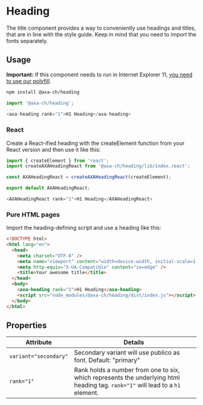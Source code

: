 # Heading

The title component provides a way to conveniently use headings and titles, that are in line with the style guide. Keep in mind that you need to import the fonts separately.

## Usage

**Important:** If this component needs to run in Internet Explorer 11, [you need to use our polyfill](https://github.com/axa-ch/patterns-library/tree/develop/src/components/05-utils/polyfill).

```bash
npm install @axa-ch/heading
```

```js
import '@axa-ch/heading';
...
<axa-heading rank="1">H1 Heading</axa-heading>
```

### React

Create a React-ified heading with the createElement function from your React version and then use it like this:

```js
import { createElement } from 'react';
import createAXAHeadingReact from '@axa-ch/heading/lib/index.react';

const AXAHeadingReact = createAXAHeadingReact(createElement);

export default AXAHeadingReact;
```

```js
<AXAHeadingReact rank="1">H1 Heading</AXAHeadingReact>
```

### Pure HTML pages

Import the heading-defining script and use a heading like this:

```html
<!DOCTYPE html>
<html lang="en">
  <head>
    <meta charset="UTF-8" />
    <meta name="viewport" content="width=device-width, initial-scale=1.0" />
    <meta http-equiv="X-UA-Compatible" content="ie=edge" />
    <title>Your awesome title</title>
  </head>
  <body>
    <axa-heading rank="1">H1 Heading</axa-heading>
    <script src="node_modules/@axa-ch/heading/dist/index.js"></script>
  </body>
</html>
```

## Properties

| Attribute             | Details                                                                                                                        |
| --------------------- | ------------------------------------------------------------------------------------------------------------------------------ |
| `variant="secondary"` | Secondary variant will use publico as font. Default: "primary"                                                                 |
| `rank="1"`            | Rank holds a number from one to six, which represents the underlying html heading tag. `rank="1"` will lead to a `h1` element. |
